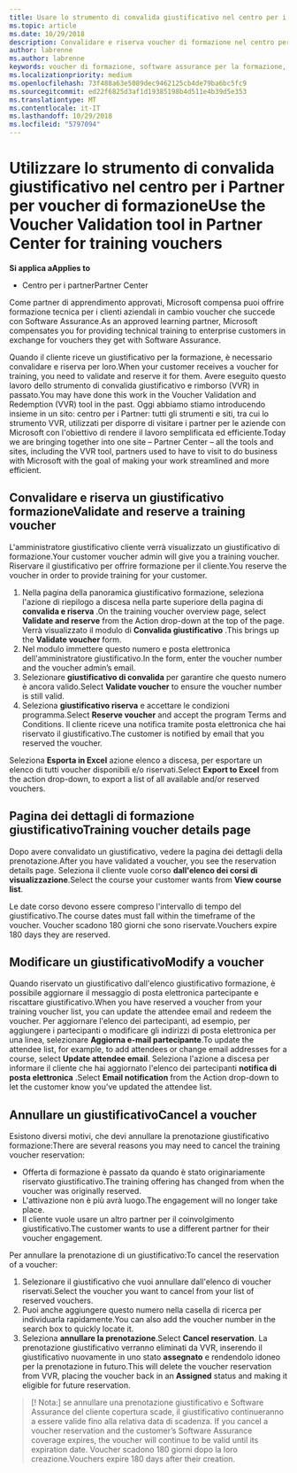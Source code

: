```yaml
---
title: Usare lo strumento di convalida giustificativo nel centro per i Partner per la formazione voucher | Centro per i partner
ms.topic: article
ms.date: 10/29/2018
description: Convalidare e riserva voucher di formazione nel centro per i Partner
author: labrenne
ms.author: labrenne
keywords: voucher di formazione, software assurance per la formazione, convalidare voucher, riserva giustificativo
ms.localizationpriority: medium
ms.openlocfilehash: 73f488a63e5089dec9462125cb4de79ba6bc5fc9
ms.sourcegitcommit: ed22f6825d3af1d19385198b4d511e4b39d5e353
ms.translationtype: MT
ms.contentlocale: it-IT
ms.lasthandoff: 10/29/2018
ms.locfileid: "5797094"
---
```

# <a name="use-the-voucher-validation-tool-in-partner-center-for-training-vouchers"></a><span data-ttu-id="40c4c-104">Utilizzare lo strumento di convalida giustificativo nel centro per i Partner per voucher di formazione</span><span class="sxs-lookup"><span data-stu-id="40c4c-104">Use the Voucher Validation tool in Partner Center for training vouchers</span></span>

**<span data-ttu-id="40c4c-105">Si applica a</span><span class="sxs-lookup"><span data-stu-id="40c4c-105">Applies to</span></span>**

- <span data-ttu-id="40c4c-106">Centro per i partner</span><span class="sxs-lookup"><span data-stu-id="40c4c-106">Partner Center</span></span>

<span data-ttu-id="40c4c-107">Come partner di apprendimento approvati, Microsoft compensa puoi offrire formazione tecnica per i clienti aziendali in cambio voucher che succede con Software Assurance.</span><span class="sxs-lookup"><span data-stu-id="40c4c-107">As an approved learning partner, Microsoft compensates you for providing technical training to enterprise customers in exchange for vouchers they get with Software Assurance.</span></span> 

<span data-ttu-id="40c4c-108">Quando il cliente riceve un giustificativo per la formazione, è necessario convalidare e riserva per loro.</span><span class="sxs-lookup"><span data-stu-id="40c4c-108">When your customer receives a voucher for training, you need to validate and reserve it for them.</span></span> <span data-ttu-id="40c4c-109">Avere eseguito questo lavoro dello strumento di convalida giustificativo e rimborso (VVR) in passato.</span><span class="sxs-lookup"><span data-stu-id="40c4c-109">You may have done this work in the Voucher Validation and Redemption (VVR) tool in the past.</span></span> <span data-ttu-id="40c4c-110">Oggi abbiamo stiamo introducendo insieme in un sito: centro per i Partner: tutti gli strumenti e siti, tra cui lo strumento VVR, utilizzati per disporre di visitare i partner per le aziende con Microsoft con l'obiettivo di rendere il lavoro semplificata ed efficiente.</span><span class="sxs-lookup"><span data-stu-id="40c4c-110">Today we are bringing together into one site – Partner Center – all the tools and sites, including the VVR tool, partners used to have to visit to do business with Microsoft with the goal of making your work streamlined and more efficient.</span></span>

## <a name="validate-and-reserve-a-training-voucher"></a><span data-ttu-id="40c4c-111">Convalidare e riserva un giustificativo formazione</span><span class="sxs-lookup"><span data-stu-id="40c4c-111">Validate and reserve a training voucher</span></span>

<span data-ttu-id="40c4c-112">L'amministratore giustificativo cliente verrà visualizzato un giustificativo di formazione.</span><span class="sxs-lookup"><span data-stu-id="40c4c-112">Your customer voucher admin will give you a training voucher.</span></span> <span data-ttu-id="40c4c-113">Riservare il giustificativo per offrire formazione per il cliente.</span><span class="sxs-lookup"><span data-stu-id="40c4c-113">You reserve the voucher in order to provide training for your customer.</span></span>

1.  <span data-ttu-id="40c4c-114">Nella pagina della panoramica giustificativo formazione, seleziona l'azione di riepilogo a discesa nella parte superiore della pagina di **convalida e riserva** .</span><span class="sxs-lookup"><span data-stu-id="40c4c-114">On the training voucher overview page, select **Validate and reserve** from the Action drop-down at the top of the page.</span></span> <span data-ttu-id="40c4c-115">Verrà visualizzato il modulo di **Convalida giustificativo** .</span><span class="sxs-lookup"><span data-stu-id="40c4c-115">This brings up the **Validate voucher** form.</span></span>
2.  <span data-ttu-id="40c4c-116">Nel modulo immettere questo numero e posta elettronica dell'amministratore giustificativo.</span><span class="sxs-lookup"><span data-stu-id="40c4c-116">In the form, enter the voucher number and the voucher admin’s email.</span></span>
3.  <span data-ttu-id="40c4c-117">Selezionare **giustificativo di convalida** per garantire che questo numero è ancora valido.</span><span class="sxs-lookup"><span data-stu-id="40c4c-117">Select **Validate voucher** to ensure the voucher number is still valid.</span></span> 
4.  <span data-ttu-id="40c4c-118">Seleziona **giustificativo riserva** e accettare le condizioni programma.</span><span class="sxs-lookup"><span data-stu-id="40c4c-118">Select **Reserve voucher** and accept the program Terms and Conditions.</span></span> <span data-ttu-id="40c4c-119">Il cliente riceve una notifica tramite posta elettronica che hai riservato il giustificativo.</span><span class="sxs-lookup"><span data-stu-id="40c4c-119">The customer is notified by email that you reserved the voucher.</span></span>

<span data-ttu-id="40c4c-120">Seleziona **Esporta in Excel** azione elenco a discesa, per esportare un elenco di tutti voucher disponibili e/o riservati.</span><span class="sxs-lookup"><span data-stu-id="40c4c-120">Select **Export to Excel** from the action drop-down, to export a list of all available and/or reserved vouchers.</span></span>

## <a name="training-voucher-details-page"></a><span data-ttu-id="40c4c-121">Pagina dei dettagli di formazione giustificativo</span><span class="sxs-lookup"><span data-stu-id="40c4c-121">Training voucher details page</span></span>

<span data-ttu-id="40c4c-122">Dopo avere convalidato un giustificativo, vedere la pagina dei dettagli della prenotazione.</span><span class="sxs-lookup"><span data-stu-id="40c4c-122">After you have validated a voucher, you see the reservation details page.</span></span> <span data-ttu-id="40c4c-123">Seleziona il cliente vuole corso **dall'elenco dei corsi di visualizzazione**.</span><span class="sxs-lookup"><span data-stu-id="40c4c-123">Select the course your customer wants from **View course list**.</span></span> 

<span data-ttu-id="40c4c-124">Le date corso devono essere compreso l'intervallo di tempo del giustificativo.</span><span class="sxs-lookup"><span data-stu-id="40c4c-124">The course dates must fall within the timeframe of the voucher.</span></span> <span data-ttu-id="40c4c-125">Voucher scadono 180 giorni che sono riservate.</span><span class="sxs-lookup"><span data-stu-id="40c4c-125">Vouchers expire 180 days they are reserved.</span></span>

## <a name="modify-a-voucher"></a><span data-ttu-id="40c4c-126">Modificare un giustificativo</span><span class="sxs-lookup"><span data-stu-id="40c4c-126">Modify a voucher</span></span>

<span data-ttu-id="40c4c-127">Quando riservato un giustificativo dall'elenco giustificativo formazione, è possibile aggiornare il messaggio di posta elettronica partecipante e riscattare giustificativo.</span><span class="sxs-lookup"><span data-stu-id="40c4c-127">When you have reserved a voucher from your training voucher list, you can update the attendee email and redeem the voucher.</span></span> <span data-ttu-id="40c4c-128">Per aggiornare l'elenco dei partecipanti, ad esempio, per aggiungere i partecipanti o modificare gli indirizzi di posta elettronica per una linea, selezionare **Aggiorna e-mail partecipante**.</span><span class="sxs-lookup"><span data-stu-id="40c4c-128">To update the attendee list, for example, to add attendees or change email addresses for a course, select **Update attendee email**.</span></span> <span data-ttu-id="40c4c-129">Seleziona l'azione a discesa per informare il cliente che hai aggiornato l'elenco dei partecipanti **notifica di posta elettronica** .</span><span class="sxs-lookup"><span data-stu-id="40c4c-129">Select **Email notification**  from the Action drop-down to let the customer know you’ve updated the attendee list.</span></span> 

## <a name="cancel-a-voucher"></a><span data-ttu-id="40c4c-130">Annullare un giustificativo</span><span class="sxs-lookup"><span data-stu-id="40c4c-130">Cancel a voucher</span></span> 

<span data-ttu-id="40c4c-131">Esistono diversi motivi, che devi annullare la prenotazione giustificativo formazione:</span><span class="sxs-lookup"><span data-stu-id="40c4c-131">There are several reasons you may need to cancel the training voucher reservation:</span></span> 
- <span data-ttu-id="40c4c-132">Offerta di formazione è passato da quando è stato originariamente riservato giustificativo.</span><span class="sxs-lookup"><span data-stu-id="40c4c-132">The training offering has changed from when the voucher was originally reserved.</span></span>
- <span data-ttu-id="40c4c-133">L'attivazione non è più avrà luogo.</span><span class="sxs-lookup"><span data-stu-id="40c4c-133">The engagement will no longer take place.</span></span>
- <span data-ttu-id="40c4c-134">Il cliente vuole usare un altro partner per il coinvolgimento giustificativo.</span><span class="sxs-lookup"><span data-stu-id="40c4c-134">The customer wants to use a different partner for their voucher engagement.</span></span>

<span data-ttu-id="40c4c-135">Per annullare la prenotazione di un giustificativo:</span><span class="sxs-lookup"><span data-stu-id="40c4c-135">To cancel the reservation of a voucher:</span></span>

1.  <span data-ttu-id="40c4c-136">Selezionare il giustificativo che vuoi annullare dall'elenco di voucher riservati.</span><span class="sxs-lookup"><span data-stu-id="40c4c-136">Select the voucher you want to cancel from your list of reserved vouchers.</span></span>
2.  <span data-ttu-id="40c4c-137">Puoi anche aggiungere questo numero nella casella di ricerca per individuarla rapidamente.</span><span class="sxs-lookup"><span data-stu-id="40c4c-137">You can also add the voucher number in the search box to quickly locate it.</span></span>
3.  <span data-ttu-id="40c4c-138">Seleziona **annullare la prenotazione**.</span><span class="sxs-lookup"><span data-stu-id="40c4c-138">Select **Cancel reservation**.</span></span> <span data-ttu-id="40c4c-139">La prenotazione giustificativo verranno eliminati da VVR, inserendo il giustificativo nuovamente in uno stato **assegnato** e rendendolo idoneo per la prenotazione in futuro.</span><span class="sxs-lookup"><span data-stu-id="40c4c-139">This will delete the voucher reservation from VVR, placing the voucher back in an **Assigned** status and making it eligible for future reservation.</span></span>

>[! Nota:]<span data-ttu-id="40c4c-140"> se annullare una prenotazione giustificativo e Software Assurance del cliente copertura scade, il giustificativo continueranno a essere valide fino alla relativa data di scadenza.</span><span class="sxs-lookup"><span data-stu-id="40c4c-140"> If you cancel a voucher reservation and the customer’s Software Assurance coverage expires, the voucher will continue to be valid until its expiration date.</span></span> <span data-ttu-id="40c4c-141">Voucher scadono 180 giorni dopo la loro creazione.</span><span class="sxs-lookup"><span data-stu-id="40c4c-141">Vouchers expire 180 days after their creation.</span></span>


